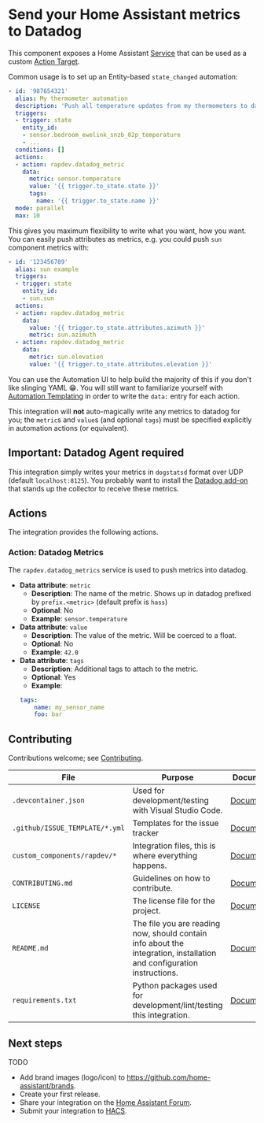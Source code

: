 # Send your Home Assistant metrics to Datadog

This component exposes a Home Assistant [Service](https://developers.home-assistant.io/docs/dev_101_services) that can be used as a custom [Action Target](https://www.home-assistant.io/docs/automation/action/).

Common usage is to set up an Entity-based `state_changed` automation:

```yaml
- id: '987654321'
  alias: My thermometer automation
  description: 'Push all temperature updates from my thermometers to datadog'
  triggers:
  - trigger: state
    entity_id:
    - sensor.bedroom_ewelink_snzb_02p_temperature
    - ...
  conditions: []
  actions:
  - action: rapdev.datadog_metric
    data:
      metric: sensor.temperature
      value: '{{ trigger.to_state.state }}'
      tags:
        name: '{{ trigger.to_state.name }}'
  mode: parallel
  max: 10
```

This gives you maximum flexibility to write what you want, how you want.  You can easily push attributes as metrics, e.g. you could push `sun` component metrics with:

```yaml
- id: '123456789'
  alias: sun example
  triggers:
  - trigger: state
    entity_id:
    - sun.sun
  actions:
  - action: rapdev.datadog_metric
    data:
      value: '{{ trigger.to_state.attributes.azimuth }}'
      metric: sun.azimuth
  - action: rapdev.datadog_metric
    data:
      metric: sun.elevation
      value: '{{ trigger.to_state.attributes.elevation }}'
```

You can use the Automation UI to help build the majority of this if you don't like slinging YAML :grin:. You will still want to familiarize yourself with [Automation Templating](https://www.home-assistant.io/docs/automation/templating/) in order to write the `data:` entry for each action.

This integration will **not** auto-magically write any metrics to datadog for you; the `metric`s and `value`s (and optional `tags`) must be specified explicitly in automation actions (or equivalent).

## Important: Datadog Agent required

This integration simply writes your metrics in `dogstatsd` format over UDP (default `localhost:8125`). You probably want to install the [Datadog add-on](TODO) that stands up the collector to receive these metrics.

## Actions

The integration provides the following actions.

### Action: Datadog Metrics

The `rapdev.datadog_metrics` service is used to push metrics into datadog.

- **Data attribute**: `metric`
    - **Description**: The name of the metric. Shows up in datadog prefixed by `prefix.<metric>` (default prefix is `hass`)
    - **Optional**: No
    - **Example**: `sensor.temperature`
- **Data attribute**: `value`
    - **Description**: The value of the metric. Will be coerced to a float.
    - **Optional**: No
    - **Example**: `42.0`
- **Data attribute**: `tags`
    - **Description**: Additional tags to attach to the metric.
    - **Optional**: Yes
    - **Example**:
    ```yaml
    tags:
        name: my_sensor_name
        foo: bar
    ```

## Contributing

Contributions welcome; see [Contributing](CONTRIBUTING.md).

File | Purpose | Documentation
-- | -- | --
`.devcontainer.json` | Used for development/testing with Visual Studio Code. | [Documentation](https://code.visualstudio.com/docs/remote/containers)
`.github/ISSUE_TEMPLATE/*.yml` | Templates for the issue tracker | [Documentation](https://help.github.com/en/github/building-a-strong-community/configuring-issue-templates-for-your-repository)
`custom_components/rapdev/*` | Integration files, this is where everything happens. | [Documentation](https://developers.home-assistant.io/docs/creating_component_index)
`CONTRIBUTING.md` | Guidelines on how to contribute. | [Documentation](https://help.github.com/en/github/building-a-strong-community/setting-guidelines-for-repository-contributors)
`LICENSE` | The license file for the project. | [Documentation](https://help.github.com/en/github/creating-cloning-and-archiving-repositories/licensing-a-repository)
`README.md` | The file you are reading now, should contain info about the integration, installation and configuration instructions. | [Documentation](https://help.github.com/en/github/writing-on-github/basic-writing-and-formatting-syntax)
`requirements.txt` | Python packages used for development/lint/testing this integration. | [Documentation](https://pip.pypa.io/en/stable/user_guide/#requirements-files)

## Next steps

TODO

- Add brand images (logo/icon) to https://github.com/home-assistant/brands.
- Create your first release.
- Share your integration on the [Home Assistant Forum](https://community.home-assistant.io/).
- Submit your integration to [HACS](https://hacs.xyz/docs/publish/start).
